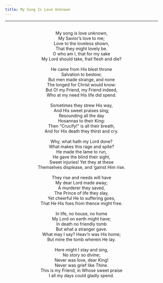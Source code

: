```yaml
---
title: My Song Is Love Unknown
---
```


---
<center>
<br/>
My song is love unknown,<br/>
My Savior’s love to me;<br/>
Love to the loveless shown,<br/>
That they might lovely be.<br/>
O who am I, that for my sake<br/>
My Lord should take, frail flesh and die?<br/>
<br/>
He came from His blest throne<br/>
Salvation to bestow;<br/>
But men made strange, and none<br/>
The longed for Christ would know:<br/>
But O! my Friend, my Friend indeed,<br/>
Who at my need His life did spend.<br/>
<br/>
Sometimes they strew His way,<br/>
And His sweet praises sing;<br/>
Resounding all the day<br/>
Hosannas to their King:<br/>
Then “Crucify!” is all their breath,<br/>
And for His death they thirst and cry.<br/>
<br/>
Why, what hath my Lord done?<br/>
What makes this rage and spite?<br/>
He made the lame to run,<br/>
He gave the blind their sight,<br/>
Sweet injuries! Yet they at these<br/>
Themselves displease, and ’gainst Him rise.<br/>
<br/>
They rise and needs will have<br/>
My dear Lord made away;<br/>
A murderer they saved,<br/>
The Prince of life they slay,<br/>
Yet cheerful He to suffering goes,<br/>
That He His foes from thence might free.<br/>
<br/>
In life, no house, no home<br/>
My Lord on earth might have;<br/>
In death no friendly tomb<br/>
But what a stranger gave.<br/>
What may I say? Heav’n was His home;<br/>
But mine the tomb wherein He lay.<br/>
<br/>
Here might I stay and sing,<br/>
No story so divine;<br/>
Never was love, dear King!<br/>
Never was grief like Thine.<br/>
This is my Friend, in Whose sweet praise<br/>
I all my days could gladly spend.<br/>

</center>